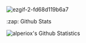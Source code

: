 ![ezgif-2-fd68d119b6a7](https://user-images.githubusercontent.com/34214152/112864114-34452780-90c0-11eb-9eb0-1f9362cf3367.gif)


<summary>

  <p>:zap: Github Stats </p>
<img align = "left" alt = "alperiox's Github Statistics" src = "https://my-project-five-mu.vercel.app/api?username=alperiox&show_icons=true&hide_border=true&theme=dracula" />






</summary>

